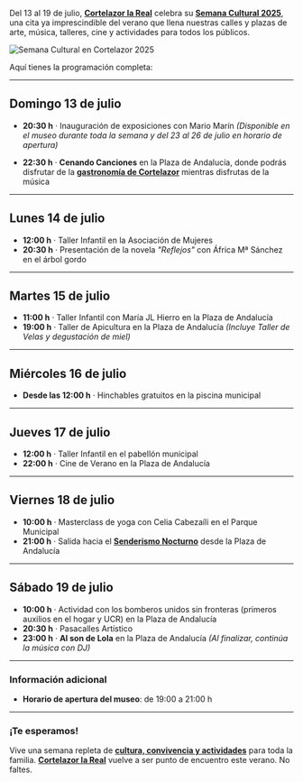 ﻿Del 13 al 19 de julio, [**Cortelazor la Real**](/es) celebra su [**Semana Cultural 2025**](/es/que-hacer#julio), una cita ya imprescindible del verano que llena nuestras calles y plazas de arte, música, talleres, cine y actividades para todos los públicos.

![Semana Cultural en Cortelazor 2025](/images/blog/2025-07-06-semana-cultural-cortelazor-2025/cartel-semana-cultural.jpg)

Aquí tienes la programación completa:

---

## Domingo 13 de julio

* **20:30 h** · Inauguración de exposiciones con Mario Marín
  *(Disponible en el museo durante toda la semana y del 23 al 26 de julio en horario de apertura)*

* **22:30 h** · **Cenando Canciones** en la Plaza de Andalucía, donde podrás disfrutar de la [**gastronomía de Cortelazor**](/es/donde-comer) mientras disfrutas de la música

---

## Lunes 14 de julio

* **12:00 h** · Taller Infantil en la Asociación de Mujeres
* **20:30 h** · Presentación de la novela *"Reflejos"* con África Mª Sánchez en el árbol gordo

---

## Martes 15 de julio

* **11:00 h** · Taller Infantil con María JL Hierro en la Plaza de Andalucía
* **19:00 h** · Taller de Apicultura en la Plaza de Andalucía
  *(Incluye Taller de Velas y degustación de miel)*

---

## Miércoles 16 de julio

* **Desde las 12:00 h** · Hinchables gratuitos en la piscina municipal

---

## Jueves 17 de julio

* **12:00 h** · Taller Infantil en el pabellón municipal
* **22:00 h** · Cine de Verano en la Plaza de Andalucía

---

## Viernes 18 de julio

* **10:00 h** · Masterclass de yoga con Celia Cabezaíli en el Parque Municipal
* **21:00 h** · Salida hacia el [**Senderismo Nocturno**](/es/senderismo) desde la Plaza de Andalucía

---

## Sábado 19 de julio

* **10:00 h** · Actividad con los bomberos unidos sin fronteras (primeros auxilios en el hogar y UCR) en la Plaza de Andalucía
* **20:30 h** · Pasacalles Artístico
* **23:00 h** · **Al son de Lola** en la Plaza de Andalucía
  *(Al finalizar, continúa la música con DJ)*

---

### Información adicional

* **Horario de apertura del museo**: de 19:00 a 21:00 h

---

### ¡Te esperamos!

Vive una semana repleta de [**cultura, convivencia y actividades**](/es/que-hacer) para toda la familia.
[**Cortelazor la Real**](/es) vuelve a ser punto de encuentro este verano. No faltes.